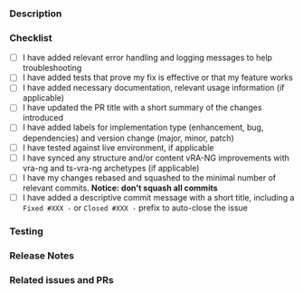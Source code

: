 <!-- Thank you for taking the time to contribute! -->

<!-- You can erase any parts of this template not applicable to your Pull Request. -->

### Description

<!--
Please include a summary of the changes and which issue will be addressed.
Please also include relevant motivation and context.
-->

### Checklist

<!--
Put an `x` in the boxes that apply. You can also fill these out after creating the PR.
This is simply a reminder of what we are going to look for before merging your code.
If you skip any of the tasks from the checklist, add a comment explaining why that task might be irrelevant to your contribution.
-->

- [ ] I have added relevant error handling and logging messages to help troubleshooting
- [ ] I have added tests that prove my fix is effective or that my feature works
- [ ] I have added necessary documentation, relevant usage information (if applicable)
- [ ] I have updated the PR title with a short summary of the changes introduced
- [ ] I have added labels for implementation type (enhancement, bug, dependencies) and version change (major, minor, patch)
- [ ] I have tested against live environment, if applicable
- [ ] I have synced any structure and/or content vRA-NG improvements with vra-ng and ts-vra-ng archetypes (if applicable)
- [ ] I have my changes rebased and squashed to the minimal number of relevant commits. **Notice: don't squash all commits**
- [ ] I have added a descriptive commit message with a short title, including a `Fixed #XXX -` or `Closed #XXX -` prefix to auto-close the issue

### Testing

<!-- Please provide a brief description of how were the changes tested -  -->

### Release Notes

<!--

Please describe the changes in a single line that explains this improvement in
terms that a user can understand. This text will be used in Build Tools for VMware Aria's release notes.

If this change is not user-facing or notable enough to be included in release notes
you should delete this section (or leave it empty).

-->

### Related issues and PRs

<!-- Link any related issues and pull requests here using #number or user/repo#number -->

